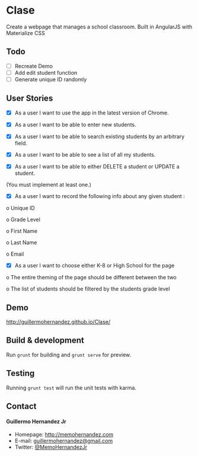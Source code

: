 Clase
======

Create a webpage that manages a school classroom. Built in AngularJS with Materialize CSS

## Todo

- [ ] Recreate Demo
- [ ] Add edit student function
- [ ] Generate unique ID randomly

## User Stories

- [x] As a user I want to use the app in the latest version of Chrome.

- [x] As a user I want to be able to enter new students.

- [x]  As a user I want to be able to search existing students by an arbitrary field.

- [x] As a user I want to be able to see a list of all my students.

- [x] As a user I want to be able to either DELETE a student or UPDATE a student.

(You must implement at least one.)

- [x] As a user I want to record the following info about any given student :

o Unique ID

o Grade Level

o First Name

o Last Name

o Email

- [x] As a user I want to choose either K-8 or High School for the page

o The entire theming of the page should be different between the two

o The list of students should be filtered by the students grade level

## Demo
http://guillermohernandez.github.io/Clase/

## Build & development

Run `grunt` for building and `grunt serve` for preview.

## Testing

Running `grunt test` will run the unit tests with karma.

## Contact
#### Guillermo Hernandez Jr
* Homepage: http://memohernandez.com
* E-mail: guillermohernandez@gmail.com
* Twitter: [@MemoHernandezJr](https://twitter.com/MemoHernandezJr "MemoHernandezJr on Twitter")
